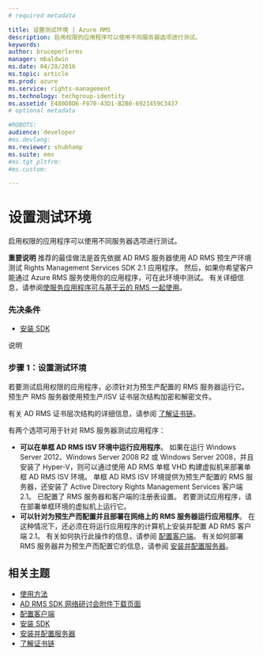 ```yaml
---
# required metadata

title: 设置测试环境 | Azure RMS
description: 启用权限的应用程序可以使用不同服务器选项进行测试。
keywords:
author: bruceperlerms
manager: mbaldwin
ms.date: 04/28/2016
ms.topic: article
ms.prod: azure
ms.service: rights-management
ms.technology: techgroup-identity
ms.assetid: E480D8D6-F070-43D1-B2B0-6921459C3437
# optional metadata

#ROBOTS:
audience: developer
#ms.devlang:
ms.reviewer: shubhamp
ms.suite: ems
#ms.tgt_pltfrm:
#ms.custom:

---
```


# 设置测试环境

启用权限的应用程序可以使用不同服务器选项进行测试。

**重要说明**  推荐的最佳做法是首先依据 AD RMS 服务器使用 AD RMS 预生产环境测试 Rights Management Services SDK 2.1 应用程序。 然后，如果你希望客户能通过 Azure RMS 服务使用你的应用程序，可在此环境中测试。 有关详细信息，请参阅[使服务应用程序可与基于云的 RMS 一起使用](how-to-use-file-api-with-aadrm-cloud.md)。

 

### 先决条件

-   [安装 SDK](create-your-first-rights-aware-application.md)

说明

### 步骤 1：设置测试环境

若要测试启用权限的应用程序，必须针对为预生产配置的 RMS 服务器运行它。 预生产 RMS 服务器使用预生产/ISV 证书层次结构加密和解密文件。

有关 AD RMS 证书层次结构的详细信息，请参阅 [了解证书链](understanding-certificate-chains.md)。

有两个选项可用于针对 RMS 服务器测试应用程序：

-   **可以在单框 AD RMS ISV 环境中运行应用程序**。 如果在运行 Windows Server 2012、Windows Server 2008 R2 或 Windows Server 2008，并且安装了 Hyper-V，则可以通过使用 AD RMS 单框 VHD 构建虚拟机来部署单框 AD RMS ISV 环境。 单框 AD RMS ISV 环境提供为预生产配置的 RMS 服务器，还安装了 Active Directory Rights Management Services 客户端 2.1。 已配置了 RMS 服务器和客户端的注册表设置。 若要测试应用程序，请在部署单框环境的虚拟机上运行它。
-   **可以针对为预生产而配置并且部署在网络上的 RMS 服务器运行应用程序**。 在这种情况下，还必须在将运行应用程序的计算机上安装并配置 AD RMS 客户端 2.1。 有关如何执行此操作的信息，请参阅 [配置客户端](how-to-configure-the-ad-rms-client-2-0.md)。 有关如何部署 RMS 服务器并为预生产而配置它的信息，请参阅 [安装并配置服务器](how-to-install-and-configure-an-rms-server.md)。

## 相关主题

* [使用方法](how-to-use-msipc.md)
* [AD RMS SDK 网络研讨会附件下载页面](https://connect.microsoft.com/site1170/Downloads/DownloadDetails.aspx?DownloadID=42440)
* [配置客户端](how-to-configure-the-ad-rms-client-2-0.md)
* [安装 SDK](create-your-first-rights-aware-application.md)
* [安装并配置服务器](how-to-install-and-configure-an-rms-server.md)
* [了解证书链](understanding-certificate-chains.md)
 

 





<!--HONumber=Apr16_HO4-->


